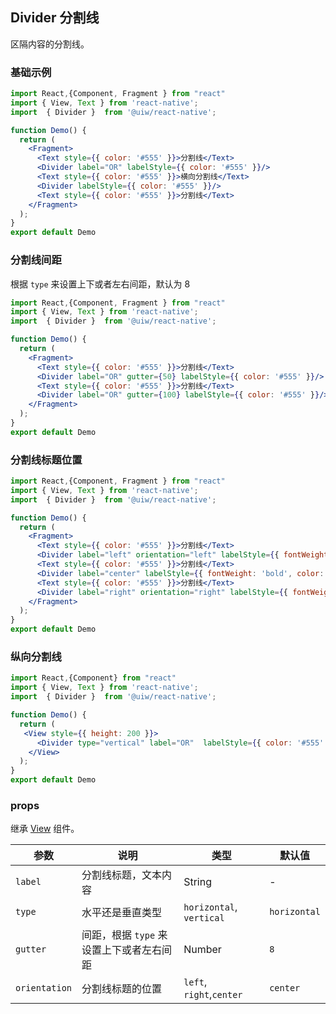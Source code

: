 Divider 分割线
---

区隔内容的分割线。

### 基础示例

```jsx  mdx:preview
import React,{Component, Fragment } from "react"
import { View, Text } from 'react-native';
import  { Divider }  from '@uiw/react-native';

function Demo() {
  return (
    <Fragment>
      <Text style={{ color: '#555' }}>分割线</Text>
      <Divider label="OR" labelStyle={{ color: '#555' }}/>
      <Text style={{ color: '#555' }}>横向分割线</Text>
      <Divider labelStyle={{ color: '#555' }}/>
      <Text style={{ color: '#555' }}>分割线</Text>
    </Fragment>
  );
}
export default Demo

```

### 分割线间距

根据 `type` 来设置上下或者左右间距，默认为 8

```jsx  mdx:preview
import React,{Component, Fragment } from "react"
import { View, Text } from 'react-native';
import  { Divider }  from '@uiw/react-native';

function Demo() {
  return (
    <Fragment>
      <Text style={{ color: '#555' }}>分割线</Text>
      <Divider label="OR" gutter={50} labelStyle={{ color: '#555' }}/>
      <Text style={{ color: '#555' }}>分割线</Text>
      <Divider label="OR" gutter={100} labelStyle={{ color: '#555' }}/>
    </Fragment>
  );
}
export default Demo

```

### 分割线标题位置

```jsx  mdx:preview
import React,{Component, Fragment } from "react"
import { View, Text } from 'react-native';
import  { Divider }  from '@uiw/react-native';

function Demo() {
  return (
    <Fragment>
      <Text style={{ color: '#555' }}>分割线</Text>
      <Divider label="left" orientation="left" labelStyle={{ fontWeight: 'bold', color: '#555' }} />
      <Text style={{ color: '#555' }}>分割线</Text>
      <Divider label="center" labelStyle={{ fontWeight: 'bold', color: '#555' }} />
      <Text style={{ color: '#555' }}>分割线</Text>
      <Divider label="right" orientation="right" labelStyle={{ fontWeight: 'bold', color: '#555' }} />
    </Fragment>
  );
}
export default Demo

```

### 纵向分割线

```jsx  mdx:preview
import React,{Component} from "react"
import { View, Text } from 'react-native';
import  { Divider }  from '@uiw/react-native';

function Demo() {
  return (
   <View style={{ height: 200 }}>
      <Divider type="vertical" label="OR"  labelStyle={{ color: '#555' }} />
    </View>
  );
}
export default Demo

```

### props

继承 [View](https://facebook.github.io/react-native/docs/view#props) 组件。

| 参数 | 说明 | 类型 | 默认值 |
|------|------|-----|------|
| `label` | 分割线标题，文本内容 | String | - |
| `type` | 水平还是垂直类型 | `horizontal`, `vertical` | `horizontal` |
| `gutter` | 间距，根据 `type` 来设置上下或者左右间距 | Number | `8` |
| `orientation` | 分割线标题的位置 |  `left`, `right`,`center`| `center` |
